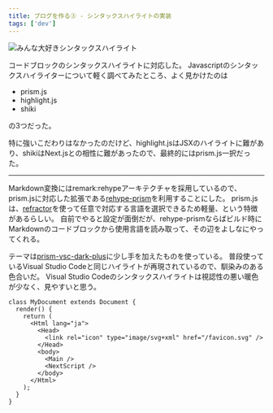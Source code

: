 ```yaml
---
title: ブログを作る③ - シンタックスハイライトの実装
tags: ['dev']
---
```


![みんな大好きシンタックスハイライト](https://cdn-ak.f.st-hatena.com/images/fotolife/h/hachipochi/20210722/20210722113613.png "みんな大好きシンタックスハイライト")

コードブロックのシンタックスハイライトに対応した。
Javascriptのシンタックスハイライターについて軽く調べてみたところ、よく見かけたのは

- prism.js
- highlight.js
- shiki

の3つだった。

特に強いこだわりはなかったのだけど、highlight.jsはJSXのハイライトに難があり、shikiはNext.jsとの相性に難があったので、最終的にはprism.js一択だった。

***

Markdown変換にはremark:rehypeアーキテクチャを採用しているので、prism.jsに対応した拡張である[rehype-prism](https://github.com/mapbox/rehype-prism)を利用することにした。
prism.jsは、[refractor](https://github.com/wooorm/refractor)を使って任意で対応する言語を選択できるため軽量、という特徴があるらしい。
自前でやると設定が面倒だが、rehype-prismならばビルド時にMarkdownのコードブロックから使用言語を読み取って、その辺をよしなにやってくれる。

テーマは[prism-vsc-dark-plus](https://github.com/PrismJS/prism-themes/blob/master/themes/prism-vsc-dark-plus.css)に少し手を加えたものを使っている。
普段使っているVisual Studio Codeと同じハイライトが再現されているので、馴染みのある色合いだ。
Visual Studio Codeのシンタックスハイライトは視認性の悪い暖色が少なく、見やすいと思う。

```tsx
class MyDocument extends Document {
  render() {
    return (
      <Html lang="ja">
        <Head>
          <link rel="icon" type="image/svg+xml" href="/favicon.svg" />
        </Head>
        <body>
          <Main />
          <NextScript />
        </body>
      </Html>
    );
  }
}
```